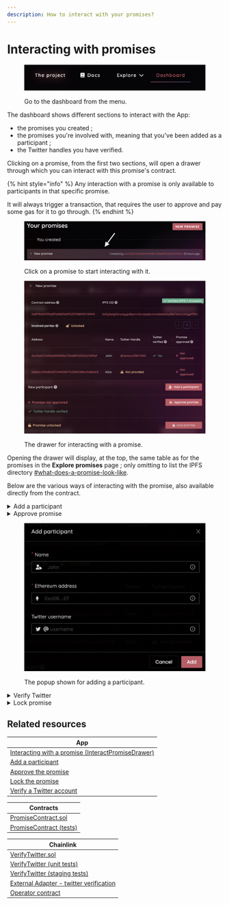 ```yaml
---
description: How to interact with your promises?
---
```


# Interacting with promises

<figure><img src="../.gitbook/assets/image (1) (1).png" alt="Using the menu to navigate to the dashboard"><figcaption><p>Go to the dashboard from the menu.</p></figcaption></figure>

The dashboard shows different sections to interact with the App:

* the promises you created ;
* the promises you're involved with, meaning that you've been added as a participant ;
* the Twitter handles you have verified.

Clicking on a promise, from the first two sections, will open a drawer through which you can interact with this promise's contract.

{% hint style="info" %}
Any interaction with a promise is only available to participants in that specific promise.

It will always trigger a transaction, that requires the user to approve and pay some gas for it to go through.
{% endhint %}

<figure><img src="../.gitbook/assets/image (13).png" alt="Clicking on a promise will open a popup"><figcaption><p>Click on a promise to start interacting with it.</p></figcaption></figure>

<figure><img src="../.gitbook/assets/image (11) (1).png" alt="The drawer used for interacting with a promise"><figcaption><p>The drawer for interacting with a promise.</p></figcaption></figure>

Opening the drawer will display, at the top, the same table as for the promises in the **Explore promises** page ; only omitting to list the IPFS directory [#what-does-a-promise-look-like](../introduction/exploring-promises.md#what-does-a-promise-look-like "mention").

Below are the various ways of interacting with the promise, also available directly from the contract.

<details>

<summary>Add a participant</summary>

This button allows anyone involved in the promise to add new members to participate. They will inherit the same permissions as the initial participants. If any had already approved the promise, this approval will be reset, and they will need to approve it again.

</details>

<details>

<summary>Approve promise</summary>

Approving the promise shows that each member is indeed participating in that agreement, and is not an arbitrarily included Ethereum address. Only a participant can approve for themselves.

Any time a participant is added, everyone needs to approve the promise again. This is done, so they can approve it, knowing exactly what they agree to, and with whom.

</details>

<figure><img src="../.gitbook/assets/image (4) (2).png" alt="The popup shown for adding a new participant to the promise"><figcaption><p>The popup shown for adding a participant.</p></figcaption></figure>

<details>

<summary>Verify Twitter</summary>

This section allows any participant with a Twitter handle attached to this promise, to ensure that they actually own it.

Please visit [verifying-a-twitter-handle.md](../introduction/verifying-a-twitter-handle.md "mention") for the detailed steps.

</details>

<details>

<summary>Lock promise</summary>

Once all the participants have approved the promise, it can then be locked. That means it will no longer be possible to add new participants.

This **Locked** status is a proof of reliability for your promise, as it means that it can't be modified anymore. Additionally, it means that all participants have confirmed they own their Ethereum address, and indeed agreed to participating in that promise.

</details>

## Related resources

| App                                                                                                                                                                                 |
| ----------------------------------------------------------------------------------------------------------------------------------------------------------------------------------- |
| [Interacting with a promise (InteractPromiseDrawer)](https://github.com/polar0/chainlink-fall-2022-hackathon/blob/main/frontend/components/user-dashboard/InteractPromiseDrawer.js) |
| [Add a participant](https://github.com/polar0/chainlink-fall-2022-hackathon/blob/main/frontend/components/user-dashboard/RowPromiseAddParticipant.js)                               |
| [Approve the promise](https://github.com/polar0/chainlink-fall-2022-hackathon/blob/main/frontend/components/user-dashboard/RowPromiseApproval.js)                                   |
| [Lock the promise](https://github.com/polar0/chainlink-fall-2022-hackathon/blob/main/frontend/components/user-dashboard/RowPromiseLock.js)                                          |
| [Verify a Twitter account](https://github.com/polar0/chainlink-fall-2022-hackathon/blob/main/frontend/components/user-dashboard/RowPromiseVerification.js)                          |

| Contracts                                                                                                                                      |
| ---------------------------------------------------------------------------------------------------------------------------------------------- |
| [PromiseContract.sol](https://github.com/polar0/chainlink-fall-2022-hackathon/blob/main/backend/hardhat/contracts/PromiseContract.sol)         |
| [PromiseContract (tests)](https://github.com/polar0/chainlink-fall-2022-hackathon/blob/main/backend/hardhat/test/unit/PromiseContract.test.js) |

| Chainlink                                                                                                                                                     |
| ------------------------------------------------------------------------------------------------------------------------------------------------------------- |
| [VerifyTwitter.sol](https://github.com/polar0/chainlink-fall-2022-hackathon/blob/main/backend/hardhat/contracts/VerifyTwitter.sol)                            |
| [VerifyTwitter (unit tests)](https://github.com/polar0/chainlink-fall-2022-hackathon/blob/main/backend/hardhat/test/unit/VerifyTwitterMock.test.js)           |
| [VerifyTwitter (staging tests)](https://github.com/polar0/chainlink-fall-2022-hackathon/blob/main/backend/hardhat/test/staging/VerifyTwitter.staging.test.js) |
| [External Adapter - twitter verification](https://github.com/polar0/chainlink-fall-2022-hackathon/tree/main/backend/chainlink-ea-twitter-verification)        |
| [Operator contract](https://mumbai.polygonscan.com/address/0xd4d1fe6ff0a871ccf37bcfbce3135f548e5f05b5)                                                        |
